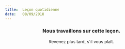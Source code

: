 ```yaml
---
title:  Leçon quotidienne
date:   08/09/2018
---
```


### <center>Nous travaillons sur cette leçon.</center>
<center>Revenez plus tard, s'il vous plaît.</center>